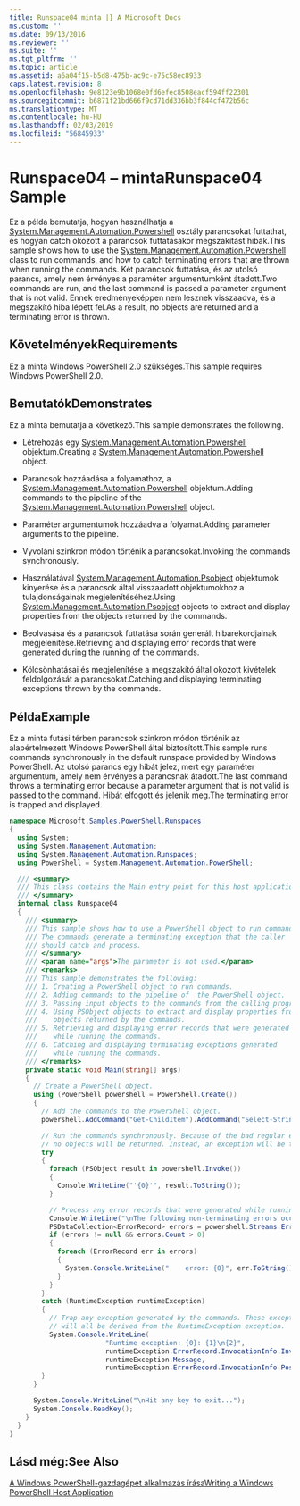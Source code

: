 ```yaml
---
title: Runspace04 minta |} A Microsoft Docs
ms.custom: ''
ms.date: 09/13/2016
ms.reviewer: ''
ms.suite: ''
ms.tgt_pltfrm: ''
ms.topic: article
ms.assetid: a6a04f15-b5d8-475b-ac9c-e75c58ec8933
caps.latest.revision: 8
ms.openlocfilehash: 9e8123e9b1068e0fd6efec8508eacf594ff22301
ms.sourcegitcommit: b6871f21bd666f9cd71dd336bb3f844cf472b56c
ms.translationtype: MT
ms.contentlocale: hu-HU
ms.lasthandoff: 02/03/2019
ms.locfileid: "56845933"
---
```

# <a name="runspace04-sample"></a><span data-ttu-id="e815d-102">Runspace04 – minta</span><span class="sxs-lookup"><span data-stu-id="e815d-102">Runspace04 Sample</span></span>

<span data-ttu-id="e815d-103">Ez a példa bemutatja, hogyan használhatja a [System.Management.Automation.Powershell](/dotnet/api/system.management.automation.powershell) osztály parancsokat futtathat, és hogyan catch okozott a parancsok futtatásakor megszakítást hibák.</span><span class="sxs-lookup"><span data-stu-id="e815d-103">This sample shows how to use the [System.Management.Automation.Powershell](/dotnet/api/system.management.automation.powershell) class to run commands, and how to catch terminating errors that are thrown when running the commands.</span></span> <span data-ttu-id="e815d-104">Két parancsok futtatása, és az utolsó parancs, amely nem érvényes a paraméter argumentumként átadott.</span><span class="sxs-lookup"><span data-stu-id="e815d-104">Two commands are run, and the last command is passed a parameter argument that is not valid.</span></span> <span data-ttu-id="e815d-105">Ennek eredményeképpen nem lesznek visszaadva, és a megszakító hiba lépett fel.</span><span class="sxs-lookup"><span data-stu-id="e815d-105">As a result, no objects are returned and a terminating error is thrown.</span></span>

## <a name="requirements"></a><span data-ttu-id="e815d-106">Követelmények</span><span class="sxs-lookup"><span data-stu-id="e815d-106">Requirements</span></span>

<span data-ttu-id="e815d-107">Ez a minta Windows PowerShell 2.0 szükséges.</span><span class="sxs-lookup"><span data-stu-id="e815d-107">This sample requires Windows PowerShell 2.0.</span></span>

## <a name="demonstrates"></a><span data-ttu-id="e815d-108">Bemutatók</span><span class="sxs-lookup"><span data-stu-id="e815d-108">Demonstrates</span></span>

<span data-ttu-id="e815d-109">Ez a minta bemutatja a következő.</span><span class="sxs-lookup"><span data-stu-id="e815d-109">This sample demonstrates the following.</span></span>

- <span data-ttu-id="e815d-110">Létrehozás egy [System.Management.Automation.Powershell](/dotnet/api/system.management.automation.powershell) objektum.</span><span class="sxs-lookup"><span data-stu-id="e815d-110">Creating a [System.Management.Automation.Powershell](/dotnet/api/system.management.automation.powershell) object.</span></span>

- <span data-ttu-id="e815d-111">Parancsok hozzáadása a folyamathoz, a [System.Management.Automation.Powershell](/dotnet/api/system.management.automation.powershell) objektum.</span><span class="sxs-lookup"><span data-stu-id="e815d-111">Adding commands to the pipeline of the [System.Management.Automation.Powershell](/dotnet/api/system.management.automation.powershell) object.</span></span>

- <span data-ttu-id="e815d-112">Paraméter argumentumok hozzáadva a folyamat.</span><span class="sxs-lookup"><span data-stu-id="e815d-112">Adding parameter arguments to the pipeline.</span></span>

- <span data-ttu-id="e815d-113">Vyvolání szinkron módon történik a parancsokat.</span><span class="sxs-lookup"><span data-stu-id="e815d-113">Invoking the commands synchronously.</span></span>

- <span data-ttu-id="e815d-114">Használatával [System.Management.Automation.Psobject](/dotnet/api/System.Management.Automation.PSObject) objektumok kinyerése és a parancsok által visszaadott objektumokhoz a tulajdonságainak megjelenítéséhez.</span><span class="sxs-lookup"><span data-stu-id="e815d-114">Using [System.Management.Automation.Psobject](/dotnet/api/System.Management.Automation.PSObject) objects to extract and display properties from the objects returned by the commands.</span></span>

- <span data-ttu-id="e815d-115">Beolvasása és a parancsok futtatása során generált hibarekordjainak megjelenítése.</span><span class="sxs-lookup"><span data-stu-id="e815d-115">Retrieving and displaying error records that were generated during the running of the commands.</span></span>

- <span data-ttu-id="e815d-116">Kölcsönhatásai és megjelenítése a megszakító által okozott kivételek feldolgozását a parancsokat.</span><span class="sxs-lookup"><span data-stu-id="e815d-116">Catching and displaying terminating exceptions thrown by the commands.</span></span>

## <a name="example"></a><span data-ttu-id="e815d-117">Példa</span><span class="sxs-lookup"><span data-stu-id="e815d-117">Example</span></span>

<span data-ttu-id="e815d-118">Ez a minta futási térben parancsok szinkron módon történik az alapértelmezett Windows PowerShell által biztosított.</span><span class="sxs-lookup"><span data-stu-id="e815d-118">This sample runs commands synchronously in the default runspace provided by Windows PowerShell.</span></span> <span data-ttu-id="e815d-119">Az utolsó parancs egy hibát jelez, mert egy paraméter argumentum, amely nem érvényes a parancsnak átadott.</span><span class="sxs-lookup"><span data-stu-id="e815d-119">The last command throws a terminating error because a parameter argument that is not valid is passed to the command.</span></span> <span data-ttu-id="e815d-120">Hibát elfogott és jelenik meg.</span><span class="sxs-lookup"><span data-stu-id="e815d-120">The terminating error is trapped and displayed.</span></span>

```csharp
namespace Microsoft.Samples.PowerShell.Runspaces
{
  using System;
  using System.Management.Automation;
  using System.Management.Automation.Runspaces;
  using PowerShell = System.Management.Automation.PowerShell;

  /// <summary>
  /// This class contains the Main entry point for this host application.
  /// </summary>
  internal class Runspace04
  {
    /// <summary>
    /// This sample shows how to use a PowerShell object to run commands.
    /// The commands generate a terminating exception that the caller
    /// should catch and process.
    /// </summary>
    /// <param name="args">The parameter is not used.</param>
    /// <remarks>
    /// This sample demonstrates the following:
    /// 1. Creating a PowerShell object to run commands.
    /// 2. Adding commands to the pipeline of  the PowerShell object.
    /// 3. Passing input objects to the commands from the calling program.
    /// 4. Using PSObject objects to extract and display properties from the
    ///    objects returned by the commands.
    /// 5. Retrieving and displaying error records that were generated
    ///    while running the commands.
    /// 6. Catching and displaying terminating exceptions generated
    ///    while running the commands.
    /// </remarks>
    private static void Main(string[] args)
    {
      // Create a PowerShell object.
      using (PowerShell powershell = PowerShell.Create())
      {
        // Add the commands to the PowerShell object.
        powershell.AddCommand("Get-ChildItem").AddCommand("Select-String").AddArgument("*");

        // Run the commands synchronously. Because of the bad regular expression,
        // no objects will be returned. Instead, an exception will be thrown.
        try
        {
          foreach (PSObject result in powershell.Invoke())
          {
            Console.WriteLine("'{0}'", result.ToString());
          }

          // Process any error records that were generated while running the commands.
          Console.WriteLine("\nThe following non-terminating errors occurred:\n");
          PSDataCollection<ErrorRecord> errors = powershell.Streams.Error;
          if (errors != null && errors.Count > 0)
          {
            foreach (ErrorRecord err in errors)
            {
              System.Console.WriteLine("    error: {0}", err.ToString());
            }
          }
        }
        catch (RuntimeException runtimeException)
        {
          // Trap any exception generated by the commands. These exceptions
          // will all be derived from the RuntimeException exception.
          System.Console.WriteLine(
                        "Runtime exception: {0}: {1}\n{2}",
                        runtimeException.ErrorRecord.InvocationInfo.InvocationName,
                        runtimeException.Message,
                        runtimeException.ErrorRecord.InvocationInfo.PositionMessage);
        }
      }

      System.Console.WriteLine("\nHit any key to exit...");
      System.Console.ReadKey();
    }
  }
}
```

## <a name="see-also"></a><span data-ttu-id="e815d-121">Lásd még:</span><span class="sxs-lookup"><span data-stu-id="e815d-121">See Also</span></span>

[<span data-ttu-id="e815d-122">A Windows PowerShell-gazdagépet alkalmazás írása</span><span class="sxs-lookup"><span data-stu-id="e815d-122">Writing a Windows PowerShell Host Application</span></span>](./writing-a-windows-powershell-host-application.md)
